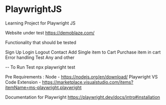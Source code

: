 # PlaywrightJS

Learning Project for Playwright JS

Website under test
https://demoblaze.com/

Functionality that should be tested

Sign Up
Login
Logout
Contact
Add Single item to Cart
Purchase item in cart
Error handling Test
Any and other

-- To Run Test
npx playwright test

Pre Requirements :
Node - https://nodejs.org/en/download/
Playwright VS Code Extension - https://marketplace.visualstudio.com/items?itemName=ms-playwright.playwright

Documentation for Playwright
https://playwright.dev/docs/intro#installation
